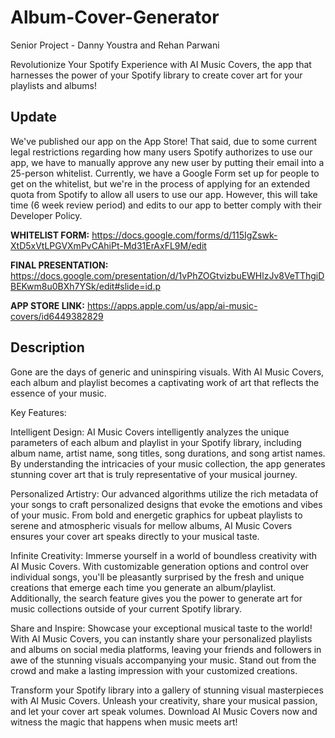 # Album-Cover-Generator
Senior Project - Danny Youstra and Rehan Parwani

Revolutionize Your Spotify Experience with AI Music Covers, the app that harnesses the power of your Spotify library to create cover art for your playlists and albums!

## Update
We've published our app on the App Store! That said, due to some current legal restrictions regarding how many users Spotify authorizes to use our app, we have to manually approve any new user by putting their email into a 25-person whitelist.
Currently, we have a Google Form set up for people to get on the whitelist, but we're in the process of applying for an extended quota from Spotify to allow all users to use our app. However, this will take time (6 week review period) and edits to our app to better comply with their Developer Policy.

**WHITELIST FORM:** https://docs.google.com/forms/d/115IgZswk-XtD5xVtLPGVXmPvCAhiPt-Md31ErAxFL9M/edit

**FINAL PRESENTATION:** https://docs.google.com/presentation/d/1vPhZOGtvizbuEWHlzJv8VeTThgiDBEKwm8u0BXh7YSk/edit#slide=id.p

**APP STORE LINK:** https://apps.apple.com/us/app/ai-music-covers/id6449382829


## Description

Gone are the days of generic and uninspiring visuals. With AI Music Covers, each album and playlist becomes a captivating work of art that reflects the essence of your music.


Key Features:


Intelligent Design: AI Music Covers intelligently analyzes the unique parameters of each album and playlist in your Spotify library, including album name, artist name, song titles, song durations, and song artist names. By understanding the intricacies of your music collection, the app generates stunning cover art that is truly representative of your musical journey.


Personalized Artistry: Our advanced algorithms utilize the rich metadata of your songs to craft personalized designs that evoke the emotions and vibes of your music. From bold and energetic graphics for upbeat playlists to serene and atmospheric visuals for mellow albums, AI Music Covers ensures your cover art speaks directly to your musical taste.


Infinite Creativity: Immerse yourself in a world of boundless creativity with AI Music Covers. With customizable generation options and control over individual songs, you'll be pleasantly surprised by the fresh and unique creations that emerge each time you generate an album/playlist. Additionally, the search feature gives you the power to generate art for music collections outside of your current Spotify library.


Share and Inspire: Showcase your exceptional musical taste to the world! With AI Music Covers, you can instantly share your personalized playlists and albums on social media platforms, leaving your friends and followers in awe of the stunning visuals accompanying your music. Stand out from the crowd and make a lasting impression with your customized creations.


Transform your Spotify library into a gallery of stunning visual masterpieces with AI Music Covers. Unleash your creativity, share your musical passion, and let your cover art speak volumes. Download AI Music Covers now and witness the magic that happens when music meets art!

